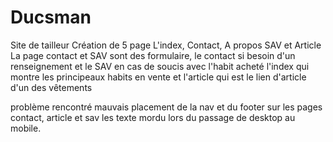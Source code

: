 # Ducsman
Site de tailleur
Création de 5 page 
L'index, Contact, A propos SAV et Article
La page contact et SAV sont des formulaire, le contact si besoin d'un renseignement et le SAV en cas de soucis avec l'habit acheté
l'index qui montre les principeaux habits en vente et l'article qui est le lien d'article d'un des vêtements

problème rencontré mauvais placement de la nav et du footer sur les pages contact, article et sav
les texte mordu lors du passage de desktop au mobile.

